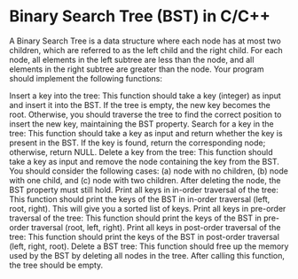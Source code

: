 # Binary Search Tree (BST) in C/C++
A Binary Search Tree is a data structure where each node has at most two children, which are referred to as the left child and the right child. For each node, all elements in the left subtree are less than the node, and all elements in the right subtree are greater than the node. Your program should implement the following functions:

Insert a key into the tree: This function should take a key (integer) as input and insert it into the BST. If the tree is empty, the new key becomes the root. Otherwise, you should traverse the tree to find the correct position to insert the new key, maintaining the BST property.
Search for a key in the tree: This function should take a key as input and return whether the key is present in the BST. If the key is found, return the corresponding node; otherwise, return NULL.
Delete a key from the tree: This function should take a key as input and remove the node containing the key from the BST. You should consider the following cases: (a) node with no children, (b) node with one child, and (c) node with two children. After deleting the node, the BST property must still hold.
Print all keys in in-order traversal of the tree: This function should print the keys of the BST in in-order traversal (left, root, right). This will give you a sorted list of keys.
Print all keys in pre-order traversal of the tree: This function should print the keys of the BST in pre-order traversal (root, left, right).
Print all keys in post-order traversal of the tree: This function should print the keys of the BST in post-order traversal (left, right, root).
Delete a BST tree: This function should free up the memory used by the BST by deleting all nodes in the tree. After calling this function, the tree should be empty.
